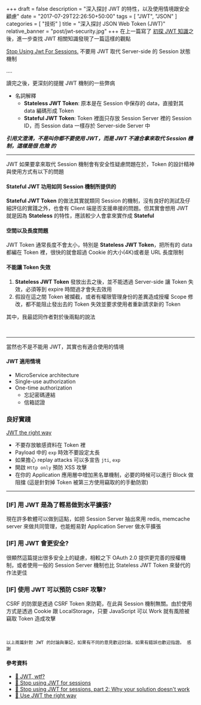 +++
draft = false
description = "深入探討 JWT 的特性，以及使用情境跟安全顧慮"
date = "2017-07-29T22:26:50+50:00"
tags = [ "JWT", "JSON" ]
categories = [ "技術" ]
title = "深入探討 JSON Web Token (JWT)"
relative_banner = "post/jwt-security.jpg"
+++
在上一篇寫了 [初探 JWT 知識](https://kylinyu.win/head-first-json-web-token-jwt/)之後，進一步查找 JWT 相關知識發現了一篇這樣的觀點

[Stop Using Jwt For Sessions.](http://cryto.net/~joepie91/blog/2016/06/13/stop-using-jwt-for-sessions/)
不要用 JWT 取代 Server-side 的 Session 狀態機制

....

<!--more-->

讀完之後，更深刻的提醒 JWT 機制的一些弊病

* 名詞解釋
    * <b class="text-primary">Stateless JWT Token</b>: 原本是在 Session 中保存的 data，直接對其 data 編碼形成 Token
    * <b class="text-warning">Stateful JWT Token</b>: Token 裡面只存放 Session Server 裡的 Session ID，而 Session data 一樣存於 Server-side Server 中

___引用文澄清，不是叫你都不要使用 JWT，而是 JWT 不適合拿來取代 Session 機制，這樣是很 <span class="text-danger">危險</span> 的___

----

JWT 如果要拿來取代 Session 機制會有安全性疑慮問題在於，Token 的設計精神與使用方式有以下的問題

#### Stateful JWT 功用如同 Session 機制所提供的
<b class="text-warning">Stateful JWT Token</b>  的做法其實就類同 Session 的機制，沒有良好的測試及仔細評估的實踐之外，也會有 Client 端是否支援串接的問題。但其實會想用 JWT 就是因為 <b class="text-primary">Stateless</b> 的特性，應該較少人會拿來實作成 <b class="text-warning">Stateful</b>

#### 空間以及長度問題
JWT Token 通常長度不會太小，特別是 <b class="text-primary">Stateless JWT Token</b>，把所有的 data 都編在 Token 裡，很快的就會超過 Cookie 的大小(4K)或者是 URL 長度限制

#### 不能讓 Token 失效
1. <b class="text-primary">Stateless JWT Token</b> 發放出去之後，並不能透過 Server-side 讓 Token 失效，必須等到 expire 時間過才會失去效用
2. 假設在這之間 Token 被攔截，或者有權限管理身份的差異造成授權 Scope 修改，都不能阻止發出去的 Token 失效並要求使用者重新請求新的 Token

其中，我最認同作者對於後兩點的說法

<br>

----

當然也不是不能用 JWT，其實也有適合使用的情境

####  JWT 適用情境
* MicroService architecture
* Single-use authorization
* One-time authorization
    * 忘記密碼連結
    * 信箱認證


### <span class="text-success">良好實踐</span>

[JWT the right way](https://stormpath.com/blog/jwt-the-right-way)

* 不要存放敏感資料在 Token 裡
* Payload 中的 `exp` 時效不要設定太長
* 如果擔心 replay attacks 可以多宣告 `jti`, `exp`
* 開啟 `Http only` 預防 XSS 攻擊
* 在你的 Application 應用層中增加黑名單機制，必要的時候可以進行 Block 做阻擋 (這是針對掉 Token 被第三方使用竊取的的手動防禦)

----

### [IF] 用 JWT 是為了輕易做到水平擴張?
 現在許多軟體可以做到這點，如把 Session Server 抽出來用 redis, memcache server 來做共同管理，也能輕易對 Application Server 做水平擴張

### [IF] 用 JWT 會更安全?
 很顯然這篇提出很多安全上的疑慮，相較之下 OAuth 2.0 提供更完善的授權機制，或者使用一般的 Session Server 機制也比 Stateless JWT Token 來替代的作法更佳

### [IF] 使用 JWT 可以預防 CSRF 攻擊?
  CSRF 的防禦是透過 CSRF Token 來防範，在此與 Session 機制無關。由於使用方式是透過 Cookie 跟 LocalStorage，只要 JavaScript 可以 Work 就有風險被竊取 Token 造成攻擊

<br>

```
以上兩篇針對 JWT 的討論與筆記，如果有不同的意見歡迎討論，如果有錯誤也歡迎指證。 感謝
```

#### 參考資料
* [🔗  JWT, wtf?](https://www.slideshare.net/Codemotion/jwt-wtf-phil-nash-codemotion-amsterdam-2017)
* [🔗  Stop using JWT for sessions](http://cryto.net/~joepie91/blog/2016/06/13/stop-using-jwt-for-sessions/)
* [🔗  Stop using JWT for sessions, part 2: Why your solution doesn't work](http://cryto.net/~joepie91/blog/2016/06/19/stop-using-jwt-for-sessions-part-2-why-your-solution-doesnt-work/)
* [🔗  Use JWT the right way](https://stormpath.com/blog/jwt-the-right-way)
